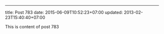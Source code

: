 ---
title: Post 783
date: 2015-06-09T10:52:23+07:00
updated: 2013-02-23T15:40:40+07:00

This is content of post 783